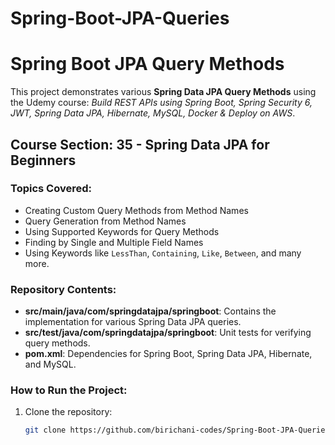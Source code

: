 # Spring-Boot-JPA-Queries
# Spring Boot JPA Query Methods

This project demonstrates various **Spring Data JPA Query Methods** using the Udemy course: *Build REST APIs using Spring Boot, Spring Security 6, JWT, Spring Data JPA, Hibernate, MySQL, Docker & Deploy on AWS*.

## Course Section: 35 - Spring Data JPA for Beginners

### Topics Covered:
- Creating Custom Query Methods from Method Names
- Query Generation from Method Names
- Using Supported Keywords for Query Methods
- Finding by Single and Multiple Field Names
- Using Keywords like `LessThan`, `Containing`, `Like`, `Between`, and many more.

### Repository Contents:
- **src/main/java/com/springdatajpa/springboot**: Contains the implementation for various Spring Data JPA queries.
- **src/test/java/com/springdatajpa/springboot**: Unit tests for verifying query methods.
- **pom.xml**: Dependencies for Spring Boot, Spring Data JPA, Hibernate, and MySQL.

### How to Run the Project:
1. Clone the repository:
   ```bash
   git clone https://github.com/birichani-codes/Spring-Boot-JPA-Queries.git

